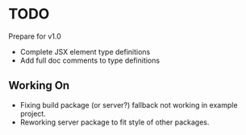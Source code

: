 # TODO

Prepare for v1.0

- Complete JSX element type definitions
- Add full doc comments to type definitions

## Working On

- Fixing build package (or server?) fallback not working in example project.
- Reworking server package to fit style of other packages.
